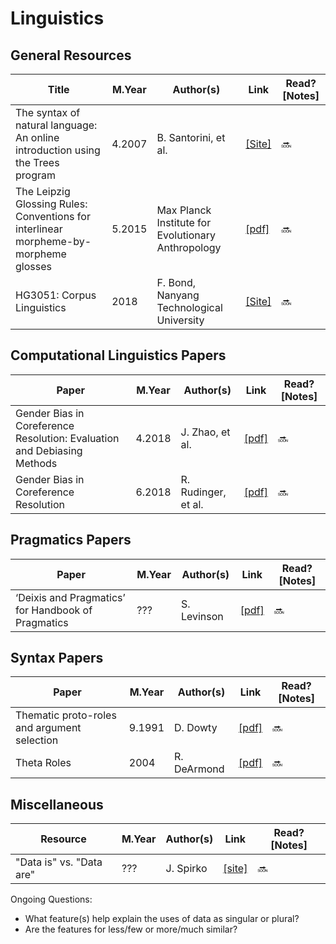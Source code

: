 # Linguistics

## General Resources
Title | M.Year | Author(s) | Link | Read? [Notes]
--- | --- | --- | --- | ---
The syntax of natural language: An online introduction using the Trees program | 4.2007 | B. Santorini, et al. | [[Site]](https://www.ling.upenn.edu/~beatrice/syntax-textbook/) | 🔜
The Leipzig Glossing Rules: Conventions for interlinear morpheme-by-morpheme glosses | 5.2015 | Max Planck Institute for Evolutionary Anthropology | [[pdf]](https://www.eva.mpg.de/lingua/pdf/Glossing-Rules.pdf) | 🔜
HG3051: Corpus Linguistics | 2018 | F. Bond, Nanyang Technological University | [[Site]](http://compling.hss.ntu.edu.sg/courses/hg3051/) | 🔜

## Computational Linguistics Papers
Paper | M.Year | Author(s) | Link | Read? [Notes]
--- | --- | --- | --- | ---
Gender Bias in Coreference Resolution: Evaluation and Debiasing Methods | 4.2018 | J. Zhao, et al. | [[pdf]](https://arxiv.org/pdf/1804.06876.pdf) | 🔜
Gender Bias in Coreference Resolution | 6.2018 | R. Rudinger, et al. | [[pdf]](https://aclweb.org/anthology/N18-2002) | 🔜

## Pragmatics Papers
Paper | M.Year | Author(s) | Link | Read? [Notes]
--- | --- | --- | --- | ---
‘Deixis and Pragmatics’ for Handbook of Pragmatics | ??? | S. Levinson | [[pdf]](https://pure.mpg.de/rest/items/item_59489_2/component/file_59490/content) | 🔜

## Syntax Papers
Paper | M.Year | Author(s) | Link | Read? [Notes]
--- | --- | --- | --- | ---
Thematic proto-roles and argument selection | 9.1991 | D. Dowty | [[pdf]](https://muse.jhu.edu/article/452429/pdf) | 🔜
Theta Roles | 2004 | R. DeArmond | [[pdf]](http://www.sfu.ca/person/dearmond/322/Theta-Roles.fm.pdf) | 🔜

## Miscellaneous
Resource | M.Year | Author(s) | Link | Read? [Notes]
--- | --- | --- | --- | ---
"Data is" vs. "Data are" | ??? | J. Spirko | [[site]](https://www.lehigh.edu/~jas8/data.html) | 🔜

Ongoing Questions:
* What feature(s) help explain the uses of data as singular or plural?
* Are the features for less/few or more/much similar?
